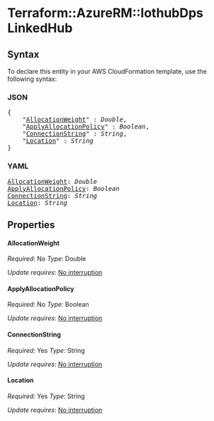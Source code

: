 # Terraform::AzureRM::IothubDps LinkedHub

## Syntax

To declare this entity in your AWS CloudFormation template, use the following syntax:

### JSON

<pre>
{
    "<a href="#allocationweight" title="AllocationWeight">AllocationWeight</a>" : <i>Double</i>,
    "<a href="#applyallocationpolicy" title="ApplyAllocationPolicy">ApplyAllocationPolicy</a>" : <i>Boolean</i>,
    "<a href="#connectionstring" title="ConnectionString">ConnectionString</a>" : <i>String</i>,
    "<a href="#location" title="Location">Location</a>" : <i>String</i>
}
</pre>

### YAML

<pre>
<a href="#allocationweight" title="AllocationWeight">AllocationWeight</a>: <i>Double</i>
<a href="#applyallocationpolicy" title="ApplyAllocationPolicy">ApplyAllocationPolicy</a>: <i>Boolean</i>
<a href="#connectionstring" title="ConnectionString">ConnectionString</a>: <i>String</i>
<a href="#location" title="Location">Location</a>: <i>String</i>
</pre>

## Properties

#### AllocationWeight

_Required_: No
_Type_: Double

_Update requires_: [No interruption](https://docs.aws.amazon.com/AWSCloudFormation/latest/UserGuide/using-cfn-updating-stacks-update-behaviors.html#update-no-interrupt)

#### ApplyAllocationPolicy

_Required_: No
_Type_: Boolean

_Update requires_: [No interruption](https://docs.aws.amazon.com/AWSCloudFormation/latest/UserGuide/using-cfn-updating-stacks-update-behaviors.html#update-no-interrupt)

#### ConnectionString

_Required_: Yes
_Type_: String

_Update requires_: [No interruption](https://docs.aws.amazon.com/AWSCloudFormation/latest/UserGuide/using-cfn-updating-stacks-update-behaviors.html#update-no-interrupt)

#### Location

_Required_: Yes
_Type_: String

_Update requires_: [No interruption](https://docs.aws.amazon.com/AWSCloudFormation/latest/UserGuide/using-cfn-updating-stacks-update-behaviors.html#update-no-interrupt)

